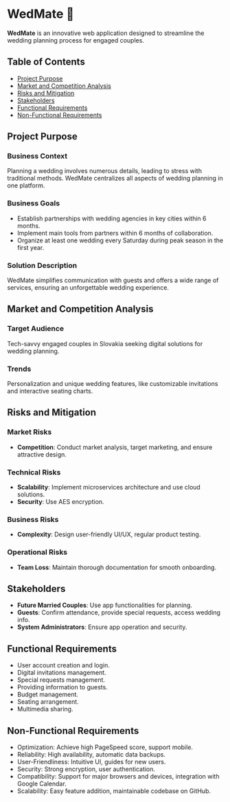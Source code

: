 # WedMate 🎉

**WedMate** is an innovative web application designed to streamline the wedding planning process for engaged couples.

## Table of Contents

- [Project Purpose](#project-purpose)
- [Market and Competition Analysis](#market-and-competition-analysis)
- [Risks and Mitigation](#risks-and-mitigation)
- [Stakeholders](#stakeholders)
- [Functional Requirements](#functional-requirements)
- [Non-Functional Requirements](#non-functional-requirements)

## Project Purpose

### Business Context
Planning a wedding involves numerous details, leading to stress with traditional methods. WedMate centralizes all aspects of wedding planning in one platform.

### Business Goals
- Establish partnerships with wedding agencies in key cities within 6 months.
- Implement main tools from partners within 6 months of collaboration.
- Organize at least one wedding every Saturday during peak season in the first year.

### Solution Description
WedMate simplifies communication with guests and offers a wide range of services, ensuring an unforgettable wedding experience.

## Market and Competition Analysis

### Target Audience
Tech-savvy engaged couples in Slovakia seeking digital solutions for wedding planning.

### Trends
Personalization and unique wedding features, like customizable invitations and interactive seating charts.

## Risks and Mitigation

### Market Risks
- **Competition**: Conduct market analysis, target marketing, and ensure attractive design.

### Technical Risks
- **Scalability**: Implement microservices architecture and use cloud solutions.
- **Security**: Use AES encryption.

### Business Risks
- **Complexity**: Design user-friendly UI/UX, regular product testing.

### Operational Risks
- **Team Loss**: Maintain thorough documentation for smooth onboarding.

## Stakeholders

- **Future Married Couples**: Use app functionalities for planning.
- **Guests**: Confirm attendance, provide special requests, access wedding info.
- **System Administrators**: Ensure app operation and security.

## Functional Requirements

- User account creation and login.
- Digital invitations management.
- Special requests management.
- Providing information to guests.
- Budget management.
- Seating arrangement.
- Multimedia sharing.

## Non-Functional Requirements

- Optimization: Achieve high PageSpeed score, support mobile.
- Reliability: High availability, automatic data backups.
- User-Friendliness: Intuitive UI, guides for new users.
- Security: Strong encryption, user authentication.
- Compatibility: Support for major browsers and devices, integration with Google Calendar.
- Scalability: Easy feature addition, maintainable codebase on GitHub.
